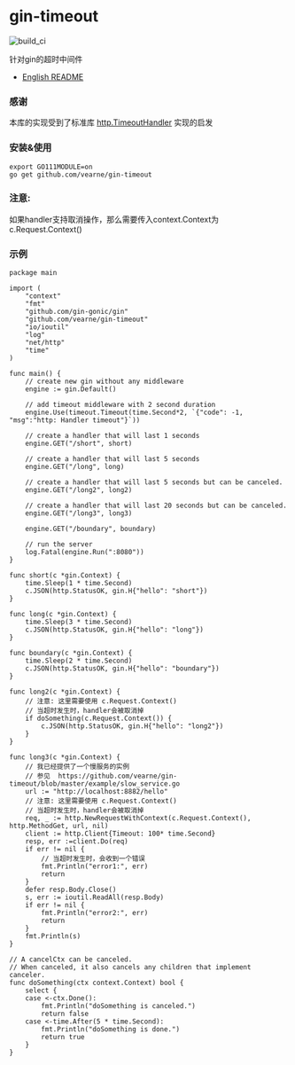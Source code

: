 # gin-timeout
![build_ci](https://travis-ci.com/vearne/gin-timeout.svg?branch=master)

针对gin的超时中间件


* [English README](https://github.com/vearne/gin-timeout/blob/master/README.md)

### 感谢
本库的实现受到了标准库
[http.TimeoutHandler](https://github.com/golang/go/blob/5f3dabbb79fb3dc8eea9a5050557e9241793dce3/src/net/http/server.go#L3255) 实现的启发

### 安装&使用
```
export GO111MODULE=on
go get github.com/vearne/gin-timeout
```

### 注意:
如果handler支持取消操作，那么需要传入context.Context为c.Request.Context()

### 示例
```
package main

import (
	"context"
	"fmt"
	"github.com/gin-gonic/gin"
	"github.com/vearne/gin-timeout"
	"io/ioutil"
	"log"
	"net/http"
	"time"
)

func main() {
	// create new gin without any middleware
	engine := gin.Default()

	// add timeout middleware with 2 second duration
	engine.Use(timeout.Timeout(time.Second*2, `{"code": -1, "msg":"http: Handler timeout"}`))

	// create a handler that will last 1 seconds
	engine.GET("/short", short)

	// create a handler that will last 5 seconds
	engine.GET("/long", long)

	// create a handler that will last 5 seconds but can be canceled.
	engine.GET("/long2", long2)

	// create a handler that will last 20 seconds but can be canceled.
	engine.GET("/long3", long3)

	engine.GET("/boundary", boundary)

	// run the server
	log.Fatal(engine.Run(":8080"))
}

func short(c *gin.Context) {
	time.Sleep(1 * time.Second)
	c.JSON(http.StatusOK, gin.H{"hello": "short"})
}

func long(c *gin.Context) {
	time.Sleep(3 * time.Second)
	c.JSON(http.StatusOK, gin.H{"hello": "long"})
}

func boundary(c *gin.Context) {
	time.Sleep(2 * time.Second)
	c.JSON(http.StatusOK, gin.H{"hello": "boundary"})
}

func long2(c *gin.Context) {
	// 注意: 这里需要使用 c.Request.Context()
	// 当超时发生时，handler会被取消掉
	if doSomething(c.Request.Context()) {
		c.JSON(http.StatusOK, gin.H{"hello": "long2"})
	}
}

func long3(c *gin.Context) {
	// 我已经提供了一个慢服务的实例
	// 参见  https://github.com/vearne/gin-timeout/blob/master/example/slow_service.go
	url := "http://localhost:8882/hello"
	// 注意: 这里需要使用 c.Request.Context()
	// 当超时发生时，handler会被取消掉
	req, _ := http.NewRequestWithContext(c.Request.Context(), http.MethodGet, url, nil)
	client := http.Client{Timeout: 100* time.Second}
	resp, err :=client.Do(req)
	if err != nil {
	    // 当超时发生时，会收到一个错误
		fmt.Println("error1:", err)
		return
	}
	defer resp.Body.Close()
	s, err := ioutil.ReadAll(resp.Body)
	if err != nil {
		fmt.Println("error2:", err)
		return
	}
	fmt.Println(s)
}

// A cancelCtx can be canceled.
// When canceled, it also cancels any children that implement canceler.
func doSomething(ctx context.Context) bool {
	select {
	case <-ctx.Done():
		fmt.Println("doSomething is canceled.")
		return false
	case <-time.After(5 * time.Second):
		fmt.Println("doSomething is done.")
		return true
	}
}
```


